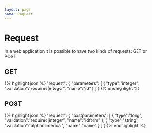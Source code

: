 ```yaml
---
layout: page
name: Request
---
```


# Request

In a web application it is possible to have two kinds of requests: GET or POST

## GET

{% highlight json %}
"request": {
  "parameters": [
    { "type":"integer", "validation":"required|integer", "name":"id" }
  ]
}
{% endhighlight %}

## POST

{% highlight json %}
"request": {
  "postparameters": [
    { "type":"long", "validation":"required|integer", "name":"idform" },
    { "type":"string", "validation":"alphanumerical", "name":"name" }
  ]
}
{% endhighlight %}
